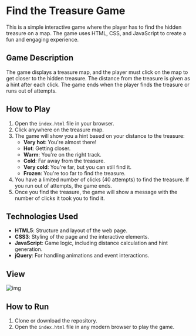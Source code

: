 # Find the Treasure Game

This is a simple interactive game where the player has to find the hidden treasure on a map. The game uses HTML, CSS, and JavaScript to create a fun and engaging experience.

## Game Description

The game displays a treasure map, and the player must click on the map to get closer to the hidden treasure. The distance from the treasure is given as a hint after each click. The game ends when the player finds the treasure or runs out of attempts.

## How to Play

1. Open the `index.html` file in your browser.
2. Click anywhere on the treasure map.
3. The game will show you a hint based on your distance to the treasure:
   - **Very hot**: You're almost there!
   - **Hot**: Getting closer.
   - **Warm**: You're on the right track.
   - **Cold**: Far away from the treasure.
   - **Very cold**: You're far, but you can still find it.
   - **Frozen**: You're too far to find the treasure.
4. You have a limited number of clicks (40 attempts) to find the treasure. If you run out of attempts, the game ends.
5. Once you find the treasure, the game will show a message with the number of clicks it took you to find it.

## Technologies Used

- **HTML5**: Structure and layout of the web page.
- **CSS3**: Styling of the page and the interactive elements.
- **JavaScript**: Game logic, including distance calculation and hint generation.
- **jQuery**: For handling animations and event interactions.

## View

![img](https://res.cloudinary.com/daaivmxff/image/upload/v1738169227/game_oa0zk6.png)

## How to Run

1. Clone or download the repository.
2. Open the `index.html` file in any modern browser to play the game.

